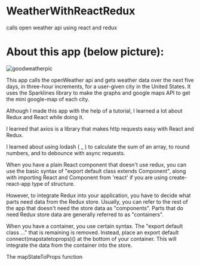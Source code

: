 # WeatherWithReactRedux
calls open weather api using react and redux

# About this app (below picture):

![goodweatherpic](https://user-images.githubusercontent.com/25092249/35955652-0b8f1160-0c4e-11e8-86ee-ac89a8b9d4e5.png)

This app calls the openWeather api and gets weather data over the next five days, in three-hour increments, for a user-given city in the United States. It uses the Sparklines library to make the graphs and google maps API to get the mini google-map of each city. 

Although I made this app with the help of a tutorial, I learned a lot about Redux and React while doing it. 

I learned that axios is a library that makes http requests easy with React and Redux. 

I learned about using lodash ( _ ) to calculate the sum of an array, to round numbers, and to debounce with async requests. 

When you have a plain React component that doesn't use redux, you can use the basic syntax of "export default class <class name> extends Component", along with importing React and Component from 'react' if you are using create-react-app type of structure. 
  
However, to integrate Redux into your application, you have to decide what parts need data from the Redux store. Usually, you can refer to the rest of the app that doesn't need the store data as "components". Parts that do need Redux store data are generally referred to as "containers". 

When you have a container, you use certain syntax. The "export default class ..." that is remaining is removed. Instead, place an export default connect(mapstatetoprops)(<container name>) at the bottom of your container. This will integrate the data from the container into the store. 
  
The mapStateToProps function 
